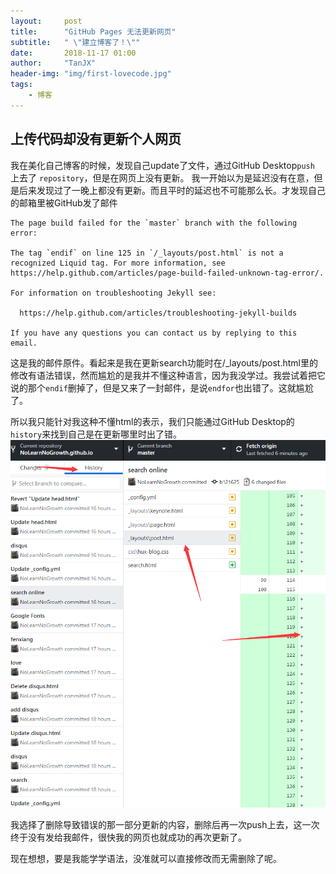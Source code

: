 ```yaml
---
layout:     post
title:      "GitHub Pages 无法更新网页"
subtitle:   " \"建立博客了！\""
date:       2018-11-17 01:00
author:     "TanJX"
header-img: "img/first-lovecode.jpg"
tags:
    - 博客
---
```


## 上传代码却没有更新个人网页
我在美化自己博客的时候，发现自己update了文件，通过GitHub Desktop```push``` 上去了 ```repository```，但是在网页上没有更新。
我一开始以为是延迟没有在意，但是后来发现过了一晚上都没有更新。而且平时的延迟也不可能那么长。才发现自己的邮箱里被GitHub发了邮件

```
The page build failed for the `master` branch with the following error:

The tag `endif` on line 125 in `/_layouts/post.html` is not a recognized Liquid tag. For more information, see https://help.github.com/articles/page-build-failed-unknown-tag-error/.

For information on troubleshooting Jekyll see:

  https://help.github.com/articles/troubleshooting-jekyll-builds

If you have any questions you can contact us by replying to this email.
```

这是我的邮件原件。看起来是我在更新search功能时在/_layouts/post.html里的修改有语法错误，然而尴尬的是我并不懂这种语言，因为我没学过。我尝试着把它说的那个```endif```删掉了，但是又来了一封邮件，是说```endfor```也出错了。这就尴尬了。

所以我只能针对我这种不懂html的表示，我们只能通过GitHub Desktop的```history```来找到自己是在更新哪里时出了错。
![GitHub Desktop](/img/in_post/2018-11-17---1.png)

我选择了删除导致错误的那一部分更新的内容，删除后再一次push上去，这一次终于没有发给我邮件，很快我的网页也就成功的再次更新了。

现在想想，要是我能学学语法，没准就可以直接修改而无需删除了呢。